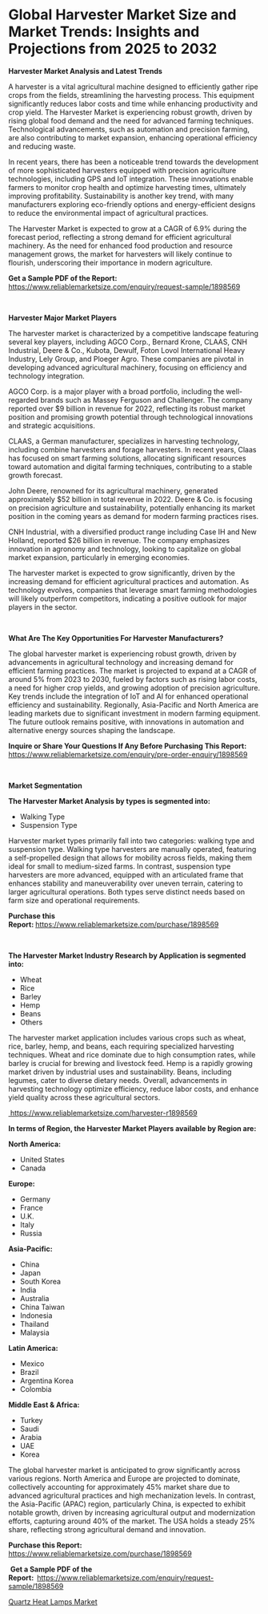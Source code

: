 <p><h1>Global Harvester Market Size and Market Trends: Insights and Projections from 2025 to 2032</h1></p><p><strong>Harvester Market Analysis and Latest Trends</strong></p>
<p><p>A harvester is a vital agricultural machine designed to efficiently gather ripe crops from the fields, streamlining the harvesting process. This equipment significantly reduces labor costs and time while enhancing productivity and crop yield. The Harvester Market is experiencing robust growth, driven by rising global food demand and the need for advanced farming techniques. Technological advancements, such as automation and precision farming, are also contributing to market expansion, enhancing operational efficiency and reducing waste.</p><p>In recent years, there has been a noticeable trend towards the development of more sophisticated harvesters equipped with precision agriculture technologies, including GPS and IoT integration. These innovations enable farmers to monitor crop health and optimize harvesting times, ultimately improving profitability. Sustainability is another key trend, with many manufacturers exploring eco-friendly options and energy-efficient designs to reduce the environmental impact of agricultural practices.</p><p>The Harvester Market is expected to grow at a CAGR of 6.9% during the forecast period, reflecting a strong demand for efficient agricultural machinery. As the need for enhanced food production and resource management grows, the market for harvesters will likely continue to flourish, underscoring their importance in modern agriculture.</p></p>
<p><strong>Get a Sample PDF of the Report:&nbsp;</strong> <a href="https://www.reliablemarketsize.com/enquiry/request-sample/1898569?utm_campaign=2464&utm_medium=2&utm_source=Github&utm_content=ia&utm_term=16022025&utm_id=harvester">https://www.reliablemarketsize.com/enquiry/request-sample/1898569</a></p>
<p>&nbsp;</p>
<p><strong>Harvester Major Market Players</strong></p>
<p><p>The harvester market is characterized by a competitive landscape featuring several key players, including AGCO Corp., Bernard Krone, CLAAS, CNH Industrial, Deere & Co., Kubota, Dewulf, Foton Lovol International Heavy Industry, Lely Group, and Ploeger Agro. These companies are pivotal in developing advanced agricultural machinery, focusing on efficiency and technology integration.</p><p>AGCO Corp. is a major player with a broad portfolio, including the well-regarded brands such as Massey Ferguson and Challenger. The company reported over $9 billion in revenue for 2022, reflecting its robust market position and promising growth potential through technological innovations and strategic acquisitions.</p><p>CLAAS, a German manufacturer, specializes in harvesting technology, including combine harvesters and forage harvesters. In recent years, Claas has focused on smart farming solutions, allocating significant resources toward automation and digital farming techniques, contributing to a stable growth forecast.</p><p>John Deere, renowned for its agricultural machinery, generated approximately $52 billion in total revenue in 2022. Deere & Co. is focusing on precision agriculture and sustainability, potentially enhancing its market position in the coming years as demand for modern farming practices rises.</p><p>CNH Industrial, with a diversified product range including Case IH and New Holland, reported $26 billion in revenue. The company emphasizes innovation in agronomy and technology, looking to capitalize on global market expansion, particularly in emerging economies.</p><p>The harvester market is expected to grow significantly, driven by the increasing demand for efficient agricultural practices and automation. As technology evolves, companies that leverage smart farming methodologies will likely outperform competitors, indicating a positive outlook for major players in the sector.</p></p>
<p>&nbsp;</p>
<p><strong>What Are The Key Opportunities For Harvester Manufacturers?</strong></p>
<p><p>The global harvester market is experiencing robust growth, driven by advancements in agricultural technology and increasing demand for efficient farming practices. The market is projected to expand at a CAGR of around 5% from 2023 to 2030, fueled by factors such as rising labor costs, a need for higher crop yields, and growing adoption of precision agriculture. Key trends include the integration of IoT and AI for enhanced operational efficiency and sustainability. Regionally, Asia-Pacific and North America are leading markets due to significant investment in modern farming equipment. The future outlook remains positive, with innovations in automation and alternative energy sources shaping the landscape.</p></p>
<p><strong>Inquire or Share Your Questions If Any Before Purchasing This Report:</strong> <a href="https://www.reliablemarketsize.com/enquiry/pre-order-enquiry/1898569?utm_campaign=2464&utm_medium=2&utm_source=Github&utm_content=ia&utm_term=16022025&utm_id=harvester">https://www.reliablemarketsize.com/enquiry/pre-order-enquiry/1898569</a></p>
<p>&nbsp;</p>
<p><strong>Market Segmentation</strong></p>
<p><strong>The Harvester Market Analysis by types is segmented into:</strong></p>
<p><ul><li>Walking Type</li><li>Suspension Type</li></ul></p>
<p><p>Harvester market types primarily fall into two categories: walking type and suspension type. Walking type harvesters are manually operated, featuring a self-propelled design that allows for mobility across fields, making them ideal for small to medium-sized farms. In contrast, suspension type harvesters are more advanced, equipped with an articulated frame that enhances stability and maneuverability over uneven terrain, catering to larger agricultural operations. Both types serve distinct needs based on farm size and operational requirements.</p></p>
<p><strong>Purchase this Report:&nbsp;</strong><a href="https://www.reliablemarketsize.com/purchase/1898569?utm_campaign=2464&utm_medium=2&utm_source=Github&utm_content=ia&utm_term=16022025&utm_id=harvester">https://www.reliablemarketsize.com/purchase/1898569</a></p>
<p>&nbsp;</p>
<p><strong>The Harvester Market Industry Research by Application is segmented into:</strong></p>
<p><ul><li>Wheat</li><li>Rice</li><li>Barley</li><li>Hemp</li><li>Beans</li><li>Others</li></ul></p>
<p><p>The harvester market application includes various crops such as wheat, rice, barley, hemp, and beans, each requiring specialized harvesting techniques. Wheat and rice dominate due to high consumption rates, while barley is crucial for brewing and livestock feed. Hemp is a rapidly growing market driven by industrial uses and sustainability. Beans, including legumes, cater to diverse dietary needs. Overall, advancements in harvesting technology optimize efficiency, reduce labor costs, and enhance yield quality across these agricultural sectors.</p></p>
<p><a href="https://www.reliablemarketsize.com/harvester-r1898569?utm_campaign=2464&utm_medium=2&utm_source=Github&utm_content=ia&utm_term=16022025&utm_id=harvester">&nbsp;https://www.reliablemarketsize.com/harvester-r1898569</a></p>
<p><strong>In terms of Region, the Harvester Market Players available by Region are:</strong></p>
<p>
    <p> <strong> North America: </strong>
        <ul>
            <li>United States</li>
            <li>Canada</li>
        </ul>
        </p> 
    <p> <strong> Europe: </strong>
        <ul>
            <li>Germany</li>
            <li>France</li>
            <li>U.K.</li>
            <li>Italy</li>
            <li>Russia</li>
        </ul>
        </p> 
    <p> <strong> Asia-Pacific: </strong>
        <ul>
            <li>China</li>
            <li>Japan</li>
            <li>South Korea</li>
            <li>India</li>
            <li>Australia</li>
            <li>China Taiwan</li>
            <li>Indonesia</li>
            <li>Thailand</li>
            <li>Malaysia</li>
        </ul>
        </p> 
    <p> <strong> Latin America: </strong>
        <ul>
            <li>Mexico</li>
            <li>Brazil</li>
            <li>Argentina Korea</li>
            <li>Colombia</li>
        </ul>
        </p> 
    <p> <strong> Middle East & Africa: </strong>
        <ul>
            <li>Turkey</li>
            <li>Saudi</li>
            <li>Arabia</li>
            <li>UAE</li>
            <li>Korea</li>
        </ul>
    </p>
    </p>
<p><p>The global harvester market is anticipated to grow significantly across various regions. North America and Europe are projected to dominate, collectively accounting for approximately 45% market share due to advanced agricultural practices and high mechanization levels. In contrast, the Asia-Pacific (APAC) region, particularly China, is expected to exhibit notable growth, driven by increasing agricultural output and modernization efforts, capturing around 40% of the market. The USA holds a steady 25% share, reflecting strong agricultural demand and innovation.</p></p>
<p><strong>Purchase this Report: </strong><a href="https://www.reliablemarketsize.com/purchase/1898569?utm_campaign=2464&utm_medium=2&utm_source=Github&utm_content=ia&utm_term=16022025&utm_id=harvester">https://www.reliablemarketsize.com/purchase/1898569</a></p>
<p>&nbsp;<strong>Get a Sample PDF of the Report:&nbsp;&nbsp;</strong><a href="https://www.reliablemarketsize.com/enquiry/request-sample/1898569?utm_campaign=2464&utm_medium=2&utm_source=Github&utm_content=ia&utm_term=16022025&utm_id=harvester">https://www.reliablemarketsize.com/enquiry/request-sample/1898569</a></p>
<p><strong></strong></p>
<p><p><a href="https://github.com/chungwimbu4/Market-Research-Report-List-1/blob/main/quartz-heat-lamps-market.md?utm_campaign=2464&utm_medium=2&utm_source=Github&utm_content=ia&utm_term=16022025&utm_id=harvester">Quartz Heat Lamps Market</a></p></p>